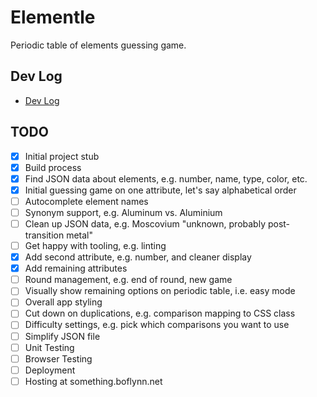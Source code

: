# Elementle

Periodic table of elements guessing game.

## Dev Log

- [Dev Log](./devlog/README.md)

## TODO

- [x] Initial project stub
- [x] Build process
- [x] Find JSON data about elements, e.g. number, name, type, color, etc.
- [x] Initial guessing game on one attribute, let's say alphabetical order
- [ ] Autocomplete element names
- [ ] Synonym support, e.g. Aluminum vs. Aluminium
- [ ] Clean up JSON data, e.g. Moscovium "unknown, probably post-transition metal"
- [ ] Get happy with tooling, e.g. linting
- [x] Add second attribute, e.g. number, and cleaner display
- [x] Add remaining attributes
- [ ] Round management, e.g. end of round, new game
- [ ] Visually show remaining options on periodic table, i.e. easy mode
- [ ] Overall app styling
- [ ] Cut down on duplications, e.g. comparison mapping to CSS class
- [ ] Difficulty settings, e.g. pick which comparisons you want to use
- [ ] Simplify JSON file
- [ ] Unit Testing
- [ ] Browser Testing
- [ ] Deployment
- [ ] Hosting at something.boflynn.net
